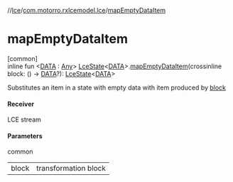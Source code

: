 //[lce](../../index.md)/[com.motorro.rxlcemodel.lce](index.md)/[mapEmptyDataItem](map-empty-data-item.md)

# mapEmptyDataItem

[common]\
inline fun &lt;[DATA](map-empty-data-item.md) : [Any](https://kotlinlang.org/api/latest/jvm/stdlib/kotlin/-any/index.html)&gt; [LceState](-lce-state/index.md)&lt;[DATA](map-empty-data-item.md)&gt;.[mapEmptyDataItem](map-empty-data-item.md)(crossinline block: () -&gt; [DATA](map-empty-data-item.md)?): [LceState](-lce-state/index.md)&lt;[DATA](map-empty-data-item.md)&gt;

Substitutes an item in a state with empty data with item produced by [block](map-empty-data-item.md)

#### Receiver

LCE stream

#### Parameters

common

| | |
|---|---|
| block | transformation block |
